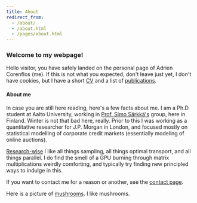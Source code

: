 ```yaml
---
title: About
redirect_from:
  - /about/
  - /about.html
  - /pages/about.html
---
```


### Welcome to my webpage!

Hello visitor, you have safely landed on the personal page of Adrien Corenflos (me). 
If this is not what you expected, don't leave just yet, I don't have cookies, 
but I have a short [CV](/cv/) and a list of [publications](/research/).

#### About me
In case you are still here reading, here's a few facts about me. I am a Ph.D student at Aalto University, working in [Prof. Simo Särkkä's](https://users.aalto.fi/~ssarkka/) group, here in Finland. 
Winter is not that bad here, really. 
Prior to this I was working as a quantitative researcher for J.P. Morgan in London, and focused mostly on statistical modelling of corporate credit markets (essentially modeling of online auctions).

[Research-wise](/research/) I like all things sampling, all things optimal transport, and all things parallel. I do find the smell of a GPU burning through matrix multiplications weirdly comforting, and typically try finding new principled ways to indulge in this.

If you want to contact me for a reason or another, see the [contact page](/contact/).

Here is a picture of [mushrooms](puffballs.jpg). I like mushrooms. 

